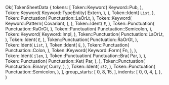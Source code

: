Ok(
    TokenSheetData {
        tokens: [
            Token::Keyword(
                Keyword::Pub,
            ),
            Token::Keyword(
                Keyword::TypeEntity(
                    Extern,
                ),
            ),
            Token::Ident(
                `List`,
            ),
            Token::Punctuation(
                Punctuation::LaOrLt,
            ),
            Token::Keyword(
                Keyword::Pattern(
                    Covariant,
                ),
            ),
            Token::Ident(
                `E`,
            ),
            Token::Punctuation(
                Punctuation::RaOrGt,
            ),
            Token::Punctuation(
                Punctuation::Semicolon,
            ),
            Token::Keyword(
                Keyword::Impl,
            ),
            Token::Punctuation(
                Punctuation::LaOrLt,
            ),
            Token::Ident(
                `E`,
            ),
            Token::Punctuation(
                Punctuation::RaOrGt,
            ),
            Token::Ident(
                `List`,
            ),
            Token::Ident(
                `E`,
            ),
            Token::Punctuation(
                Punctuation::Colon,
            ),
            Token::Keyword(
                Keyword::Form(
                    Fn,
                ),
            ),
            Token::Ident(
                `ilen`,
            ),
            Token::Punctuation(
                Punctuation::Bra(
                    Par,
                ),
            ),
            Token::Punctuation(
                Punctuation::Ket(
                    Par,
                ),
            ),
            Token::Punctuation(
                Punctuation::Binary(
                    Curry,
                ),
            ),
            Token::Ident(
                `i32`,
            ),
            Token::Punctuation(
                Punctuation::Semicolon,
            ),
        ],
        group_starts: [
            0,
            8,
            15,
        ],
        indents: [
            0,
            0,
            4,
        ],
    },
)